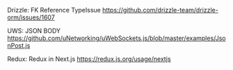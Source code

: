 Drizzle:
FK Reference TypeIssue  https://github.com/drizzle-team/drizzle-orm/issues/1607

UWS:
JSON BODY https://github.com/uNetworking/uWebSockets.js/blob/master/examples/JsonPost.js

Redux:
Redux in Next.js https://redux.js.org/usage/nextjs